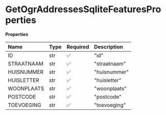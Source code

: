 # GetOgrAddressesSqliteFeaturesProperties

**Properties**

| Name       | Type | Required | Description  |
| :--------- | :--- | :------- | :----------- |
| ID         | str  | ✅       | "id"         |
| STRAATNAAM | str  | ✅       | "straatnaam" |
| HUISNUMMER | str  | ✅       | "huisnummer" |
| HUISLETTER | str  | ✅       | "huisletter" |
| WOONPLAATS | str  | ✅       | "woonplaats" |
| POSTCODE   | str  | ✅       | "postcode"   |
| TOEVOEGING | str  | ✅       | "toevoeging" |

<!-- This file was generated by liblab | https://liblab.com/ -->
